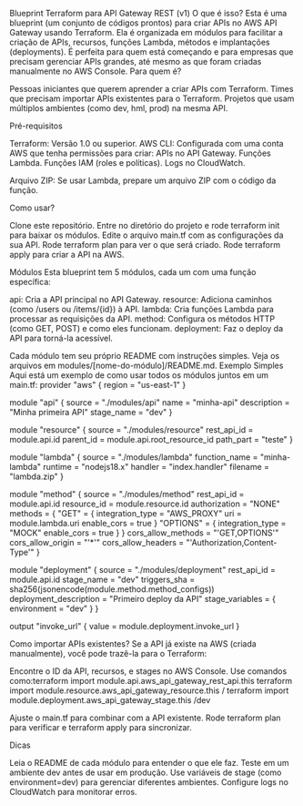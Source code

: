 Blueprint Terraform para API Gateway REST (v1)
O que é isso?
Esta é uma blueprint (um conjunto de códigos prontos) para criar APIs no AWS API Gateway usando Terraform. Ela é organizada em módulos para facilitar a criação de APIs, recursos, funções Lambda, métodos e implantações (deployments). É perfeita para quem está começando e para empresas que precisam gerenciar APIs grandes, até mesmo as que foram criadas manualmente no AWS Console.
Para quem é?

Pessoas iniciantes que querem aprender a criar APIs com Terraform.
Times que precisam importar APIs existentes para o Terraform.
Projetos que usam múltiplos ambientes (como dev, hml, prod) na mesma API.

Pré-requisitos

Terraform: Versão 1.0 ou superior.
AWS CLI: Configurada com uma conta AWS que tenha permissões para criar:
APIs no API Gateway.
Funções Lambda.
Funções IAM (roles e políticas).
Logs no CloudWatch.


Arquivo ZIP: Se usar Lambda, prepare um arquivo ZIP com o código da função.

Como usar?

Clone este repositório.
Entre no diretório do projeto e rode terraform init para baixar os módulos.
Edite o arquivo main.tf com as configurações da sua API.
Rode terraform plan para ver o que será criado.
Rode terraform apply para criar a API na AWS.

Módulos
Esta blueprint tem 5 módulos, cada um com uma função específica:

api: Cria a API principal no API Gateway.
resource: Adiciona caminhos (como /users ou /items/{id}) à API.
lambda: Cria funções Lambda para processar as requisições da API.
method: Configura os métodos HTTP (como GET, POST) e como eles funcionam.
deployment: Faz o deploy da API para torná-la acessível.

Cada módulo tem seu próprio README com instruções simples. Veja os arquivos em modules/[nome-do-módulo]/README.md.
Exemplo Simples
Aqui está um exemplo de como usar todos os módulos juntos em um main.tf:
provider "aws" {
  region = "us-east-1"
}

module "api" {
  source      = "./modules/api"
  name        = "minha-api"
  description = "Minha primeira API"
  stage_name  = "dev"
}

module "resource" {
  source      = "./modules/resource"
  rest_api_id = module.api.id
  parent_id   = module.api.root_resource_id
  path_part   = "teste"
}

module "lambda" {
  source        = "./modules/lambda"
  function_name = "minha-lambda"
  runtime       = "nodejs18.x"
  handler       = "index.handler"
  filename      = "lambda.zip"
}

module "method" {
  source        = "./modules/method"
  rest_api_id   = module.api.id
  resource_id   = module.resource.id
  authorization = "NONE"
  methods = {
    "GET" = {
      integration_type = "AWS_PROXY"
      uri              = module.lambda.uri
      enable_cors      = true
    }
    "OPTIONS" = {
      integration_type = "MOCK"
      enable_cors      = true
    }
  }
  cors_allow_methods = "'GET,OPTIONS'"
  cors_allow_origin  = "'*'"
  cors_allow_headers = "'Authorization,Content-Type'"
}

module "deployment" {
  source          = "./modules/deployment"
  rest_api_id     = module.api.id
  stage_name      = "dev"
  triggers_sha    = sha256(jsonencode(module.method.method_configs))
  deployment_description = "Primeiro deploy da API"
  stage_variables = {
    environment = "dev"
  }
}

output "invoke_url" {
  value = module.deployment.invoke_url
}

Como importar APIs existentes?
Se a API já existe na AWS (criada manualmente), você pode trazê-la para o Terraform:

Encontre o ID da API, recursos, e stages no AWS Console.
Use comandos como:terraform import module.api.aws_api_gateway_rest_api.this <api-id>
terraform import module.resource.aws_api_gateway_resource.this <api-id>/<resource-id>
terraform import module.deployment.aws_api_gateway_stage.this <api-id>/dev


Ajuste o main.tf para combinar com a API existente.
Rode terraform plan para verificar e terraform apply para sincronizar.

Dicas

Leia o README de cada módulo para entender o que ele faz.
Teste em um ambiente dev antes de usar em produção.
Use variáveis de stage (como environment=dev) para gerenciar diferentes ambientes.
Configure logs no CloudWatch para monitorar erros.
